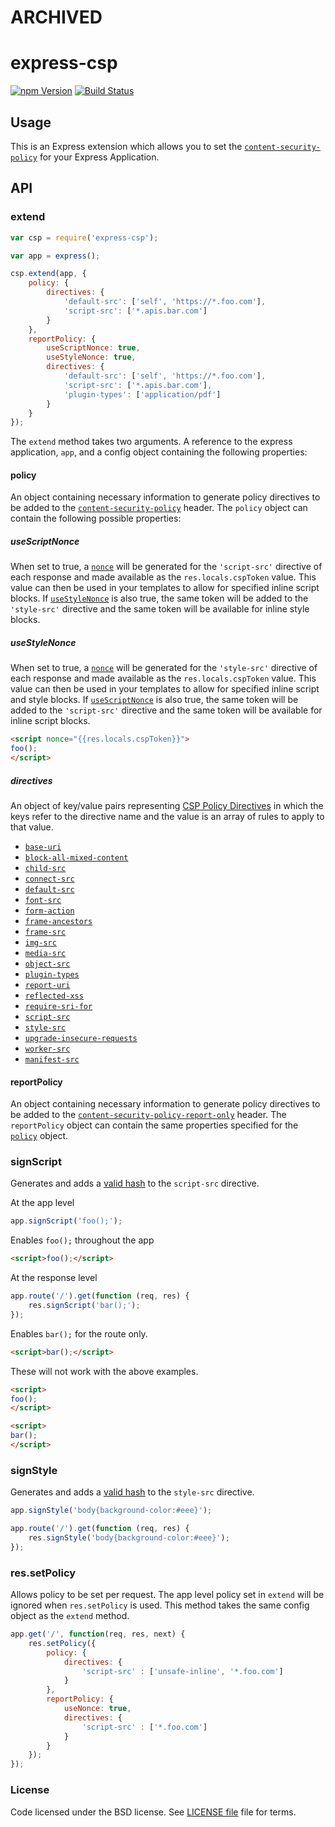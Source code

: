 # ARCHIVED 


express-csp
===========

[![npm Version][npm-badge]][npm]
[![Build Status][travis-badge]][travis]

Usage
-----

This is an Express extension which allows you to set the [`content-security-policy`](https://w3c.github.io/webappsec/specs/content-security-policy/) for your Express Application. 

API
---

### extend
```js
var csp = require('express-csp');

var app = express();

csp.extend(app, {
    policy: {
        directives: {
            'default-src': ['self', 'https://*.foo.com'],
            'script-src': ['*.apis.bar.com']
        }
    },
    reportPolicy: {
        useScriptNonce: true,
        useStyleNonce: true,
        directives: {
            'default-src': ['self', 'https://*.foo.com'],
            'script-src': ['*.apis.bar.com'],
            'plugin-types': ['application/pdf']
        }
    }
});
```

The `extend` method takes two arguments. A reference to the express application, `app`, and
a config object containing the following properties:


#### policy
An object containing necessary information to generate policy directives to be added to the [`content-security-policy`](http://w3c.github.io/webappsec/specs/content-security-policy/#content-security-policy-header-field) header. The `policy` object can contain the following possible properties:

##### useScriptNonce

When set to true, a [`nonce`](http://w3c.github.io/webappsec/specs/content-security-policy/#script-src-the-nonce-attribute) will be generated for the `'script-src'` directive of each response and made available as the `res.locals.cspToken` value. This value can then be used in your templates to allow for specified inline script blocks. If [`useStyleNonce`](#useStyleNonce) is also true, the same token will be added to the `'style-src'` directive and the same token will be available for inline style blocks.

##### useStyleNonce

When set to true, a [`nonce`](http://w3c.github.io/webappsec/specs/content-security-policy/#script-src-the-nonce-attribute) will be generated for the `'style-src'` directive of each response and made available as the `res.locals.cspToken` value. This value can then be used in your templates to allow for specified inline script and style blocks. If [`useScriptNonce`](#useScriptNonce) is also true, the same token will be added to the `'script-src'` directive and the same token will be available for inline script blocks.

```html
<script nonce="{{res.locals.cspToken}}">
foo();
</script>
```

##### directives 
An object of key/value pairs representing [CSP Policy Directives](http://w3c.github.io/webappsec/specs/content-security-policy/#directives) in which the keys refer to the directive
name and the value is an array of rules to apply to that value. 

- [`base-uri`](http://w3c.github.io/webappsec/specs/content-security-policy/#directive-base-uri)
- [`block-all-mixed-content`](http://w3c.github.io/webappsec/specs/content-security-policy/#block-all-mixed-content)
- [`child-src`](http://w3c.github.io/webappsec/specs/content-security-policy/#directive-child-src)
- [`connect-src`](http://w3c.github.io/webappsec/specs/content-security-policy/#directive-connect-src)
- [`default-src`](http://w3c.github.io/webappsec/specs/content-security-policy/#directive-default-src)
- [`font-src`](http://w3c.github.io/webappsec/specs/content-security-policy/#directive-font-src)
- [`form-action`](http://w3c.github.io/webappsec/specs/content-security-policy/#directive-form-action)
- [`frame-ancestors`](http://w3c.github.io/webappsec/specs/content-security-policy/#directive-frame-ancestors)
- [`frame-src`](http://w3c.github.io/webappsec/specs/content-security-policy/#frame-src)
- [`img-src`](http://w3c.github.io/webappsec/specs/content-security-policy/#img-src)
- [`media-src`](http://w3c.github.io/webappsec/specs/content-security-policy/#media-src)
- [`object-src`](http://w3c.github.io/webappsec/specs/content-security-policy/#media-src)
- [`plugin-types`](http://w3c.github.io/webappsec/specs/content-security-policy/#directive-plugin-types)
- [`report-uri`](http://w3c.github.io/webappsec/specs/content-security-policy/#directive-report-uri)
- [`reflected-xss`](http://w3c.github.io/webappsec/specs/content-security-policy/#directive-reflected-xss)
- [`require-sri-for`](http://w3c.github.io/webappsec/specs/content-security-policy/#directive-require-sri-for)
- [`script-src`](http://w3c.github.io/webappsec/specs/content-security-policy/#directive-script-src)
- [`style-src`](http://w3c.github.io/webappsec/specs/content-security-policy/#directive-style-src)
- [`upgrade-insecure-requests`](http://w3c.github.io/webappsec/specs/content-security-policy/#directive-upgrade-insecure-requests)
- [`worker-src`](http://w3c.github.io/webappsec/specs/content-security-policy/#directive-worker-src)
- [`manifest-src`](http://w3c.github.io/webappsec/specs/content-security-policy/#directive-manifest-src)



#### reportPolicy
An object containing necessary information to generate policy directives to be added to the [`content-security-policy-report-only`](http://w3c.github.io/webappsec/specs/content-security-policy/#content-security-policy-report-only-header-field) header. The `reportPolicy` object can contain the same properties specified for the [`policy`](#policy) object.


### signScript

Generates and adds a [valid hash](http://w3c.github.io/webappsec/specs/content-security-policy/#source-list-valid-hashes) to the `script-src` directive. 

At the app level
```js
app.signScript('foo();');
```

Enables `foo();` throughout the app
```html
<script>foo();</script>
```
At the response level
```js
app.route('/').get(function (req, res) {
    res.signScript('bar();');
});
```
Enables `bar();` for the route only.
```html
<script>bar();</script>
```

These will not work with the above examples.
```html
<script>
foo();
</script>

<script>
bar();
</script>
```

### signStyle

Generates and adds a [valid hash](http://w3c.github.io/webappsec/specs/content-security-policy/#source-list-valid-hashes) to the `style-src` directive. 

```js
app.signStyle('body{background-color:#eee}');
```

```js
app.route('/').get(function (req, res) {
    res.signStyle('body{background-color:#eee}');
});
```

### res.setPolicy
Allows policy to be set per request. The app level policy set in `extend` will be ignored when `res.setPolicy` is used. This method takes the same config object as the `extend` method.

```js
app.get('/', function(req, res, next) {
    res.setPolicy({
        policy: {
            directives: {
                'script-src' : ['unsafe-inline', '*.foo.com']
            }
        },
        reportPolicy: {
            useNonce: true,
            directives: {
                'script-src' : ['*.foo.com']
            }
        }
    });
});
```
### License

Code licensed under the BSD license. See [LICENSE file][] file for terms.

[LICENSE file]: https://github.com/yahoo/express-csp/blob/master/LICENSE
[travis]: https://travis-ci.org/yahoo/express-csp
[travis-badge]: http://img.shields.io/travis/yahoo/express-csp.svg?style=flat-square
[npm]: https://www.npmjs.org/package/express-csp
[npm-badge]: https://img.shields.io/npm/v/express-csp.svg?style=flat-square
